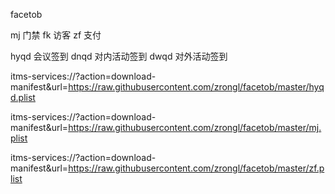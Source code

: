 facetob

mj 门禁
fk 访客
zf 支付

hyqd 会议签到
dnqd 对内活动签到
dwqd 对外活动签到

itms-services://?action=download-manifest&url=https://raw.githubusercontent.com/zrongl/facetob/master/hyqd.plist

itms-services://?action=download-manifest&url=https://raw.githubusercontent.com/zrongl/facetob/master/mj.plist

itms-services://?action=download-manifest&url=https://raw.githubusercontent.com/zrongl/facetob/master/zf.plist


